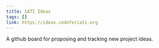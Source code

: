 ```yaml
---
title: IATI Ideas
tags: []
link: https://ideas.codeforiati.org
---
```


A github board for proposing and tracking new project ideas.
